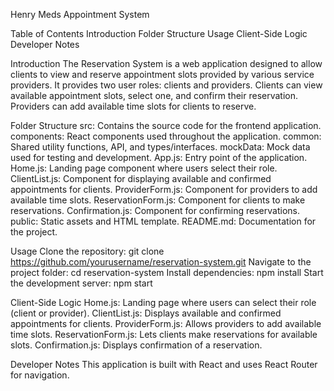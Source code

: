 Henry Meds Appointment System

Table of Contents
Introduction
Folder Structure
Usage
Client-Side Logic
Developer Notes

Introduction
The Reservation System is a web application designed to allow clients to view and reserve appointment slots provided by various service providers. It provides two user roles: clients and providers. Clients can view available appointment slots, select one, and confirm their reservation. Providers can add available time slots for clients to reserve.

Folder Structure
src: Contains the source code for the frontend application.
components: React components used throughout the application.
common: Shared utility functions, API, and types/interfaces.
mockData: Mock data used for testing and development.
App.js: Entry point of the application.
Home.js: Landing page component where users select their role.
ClientList.js: Component for displaying available and confirmed appointments for clients.
ProviderForm.js: Component for providers to add available time slots.
ReservationForm.js: Component for clients to make reservations.
Confirmation.js: Component for confirming reservations.
public: Static assets and HTML template.
README.md: Documentation for the project.

Usage
Clone the repository: git clone https://github.com/yourusername/reservation-system.git
Navigate to the project folder: cd reservation-system
Install dependencies: npm install
Start the development server: npm start

Client-Side Logic
Home.js: Landing page where users can select their role (client or provider).
ClientList.js: Displays available and confirmed appointments for clients.
ProviderForm.js: Allows providers to add available time slots.
ReservationForm.js: Lets clients make reservations for available slots.
Confirmation.js: Displays confirmation of a reservation.

Developer Notes
This application is built with React and uses React Router for navigation.